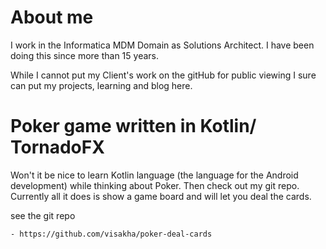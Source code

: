 # About me 
I work in the Informatica MDM Domain as Solutions Architect.
I have been doing this since more than 15 years.

While I cannot put my Client's work on the gitHub for public viewing
I sure can put my projects, learning and blog here.


# Poker game written in Kotlin/ TornadoFX 
Won't it be nice to learn Kotlin language (the language for the Android development)
while thinking about Poker. Then check out my git repo.
Currently all it does is show a game board and will let you deal the cards.

see the git repo

    - https://github.com/visakha/poker-deal-cards
